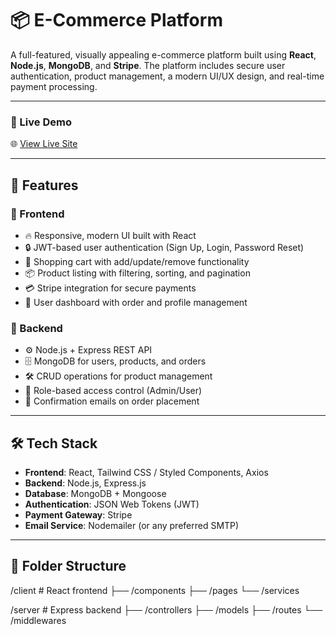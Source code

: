 # 📦 E-Commerce Platform

A full-featured, visually appealing e-commerce platform built using **React**, **Node.js**, **MongoDB**, and **Stripe**. The platform includes secure user authentication, product management, a modern UI/UX design, and real-time payment processing.

---

### 🔗 Live Demo  
🌐 [View Live Site](https://melodic-kashata-2e6457.netlify.app)

---

## 🚀 Features

### 🔹 Frontend
- 🔥 Responsive, modern UI built with React
- 🔒 JWT-based user authentication (Sign Up, Login, Password Reset)
- 🛒 Shopping cart with add/update/remove functionality
- 📦 Product listing with filtering, sorting, and pagination
- 💳 Stripe integration for secure payments
- 👤 User dashboard with order and profile management

### 🔹 Backend
- ⚙️ Node.js + Express REST API
- 🗄️ MongoDB for users, products, and orders
- 🛠️ CRUD operations for product management
- 🔐 Role-based access control (Admin/User)
- 📧 Confirmation emails on order placement

---

## 🛠️ Tech Stack

- **Frontend**: React, Tailwind CSS / Styled Components, Axios  
- **Backend**: Node.js, Express.js  
- **Database**: MongoDB + Mongoose  
- **Authentication**: JSON Web Tokens (JWT)  
- **Payment Gateway**: Stripe  
- **Email Service**: Nodemailer (or any preferred SMTP)

---

## 📁 Folder Structure

/client # React frontend ├── /components ├── /pages └── /services

/server # Express backend ├── /controllers ├── /models ├── /routes └── /middlewares
